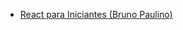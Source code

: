   - [React para Iniciantes (Bruno Paulino)](https://www.udemy.com/course/react-para-iniciantes-free/)
